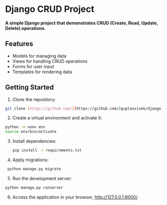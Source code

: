 # Django CRUD Project

**A simple Django project that demonstrates CRUD (Create, Read, Update, Delete) operations.**

## Features

* Models for managing data 
* Views for handling CRUD operations
* Forms for user input 
* Templates for rendering data

## Getting Started

1. Clone the repository:

  ```bash 
  git clone [https://github.com/](https://github.com/)guptaxvivek/django-crud.git
  ```

2. Create a virtual environment and activate it:

```bash
python -m venv env
source env/bin/activate
```

3. Install dependencies:

   ```bash
   pip install -r requirements.txt
   ```
4. Apply migrations:
   
  ```bash
   python manage.py migrate
   ```

5. Run the development server:

  ```bash
  python manage.py runserver
  ```

6. Access the application in your browser, http://127.0.0.1:8000/.


